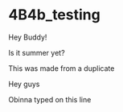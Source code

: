 # 4B4b_testing

Hey Buddy!

Is it summer yet?

This was made from a duplicate

Hey guys

Obinna typed on this line


















